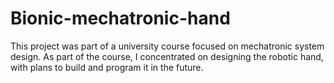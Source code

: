# Bionic-mechatronic-hand
This project was part of a university course focused on mechatronic system design. As part of the course, I concentrated on designing the robotic hand, with plans to build and program it in the future.
